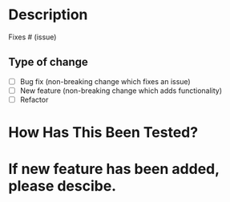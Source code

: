 # Description

Fixes # (issue)

## Type of change

- [ ] Bug fix (non-breaking change which fixes an issue)
- [ ] New feature (non-breaking change which adds functionality)
- [ ] Refactor

# How Has This Been Tested?

# If new feature has been added, please descibe.
